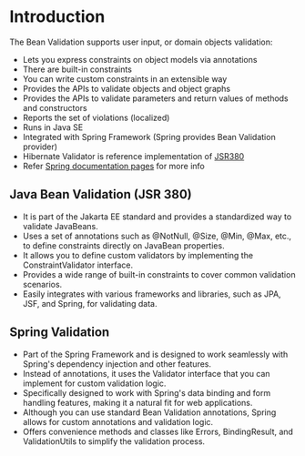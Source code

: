# Introduction

The Bean Validation supports user input, or domain objects validation:

* Lets you express constraints on object models via annotations
* There are built-in constraints
* You can write custom constraints in an extensible way
* Provides the APIs to validate objects and object graphs
* Provides the APIs to validate parameters and return values of methods and constructors
* Reports the set of violations (localized)
* Runs in Java SE
* Integrated with Spring Framework (Spring provides Bean Validation provider)
* Hibernate Validator is reference implementation of [JSR380](https://beanvalidation.org/2.0-jsr380/)
* Refer [Spring documentation pages](https://docs.spring.io/spring-framework/reference/core/validation/beanvalidation.html) for more info

## Java Bean Validation (JSR 380)

* It is part of the Jakarta EE standard and provides a standardized way to validate JavaBeans. 
* Uses a set of annotations such as @NotNull, @Size, @Min, @Max, etc., to define constraints 
  directly on JavaBean properties. 
* It allows you to define custom validators by implementing the ConstraintValidator interface.
* Provides a wide range of built-in constraints to cover common validation scenarios.
* Easily integrates with various frameworks and libraries, such as JPA, JSF, and Spring, for validating data.

## Spring Validation

* Part of the Spring Framework and is designed to work seamlessly with Spring's dependency injection and other features.
* Instead of annotations, it uses the Validator interface that you can implement for custom validation logic.
* Specifically designed to work with Spring's data binding and form handling features, making it a natural fit 
  for web applications. 
* Although you can use standard Bean Validation annotations, Spring allows for custom annotations and validation logic.
* Offers convenience methods and classes like Errors, BindingResult, and ValidationUtils to simplify the 
  validation process.

